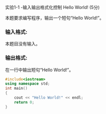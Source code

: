 实验1-1 -输入输出格式化控制 Hello World! (5分)

本题要求编写程序，输出一个短句“Hello World!”。

### 输入格式:

本题目没有输入。

### 输出格式:

在一行中输出短句“Hello World!”。



```c++
#include<iostream>
using namespace std;
int main()
{
	cout << "Hello World!" << endl;
	return 0;
}
```

